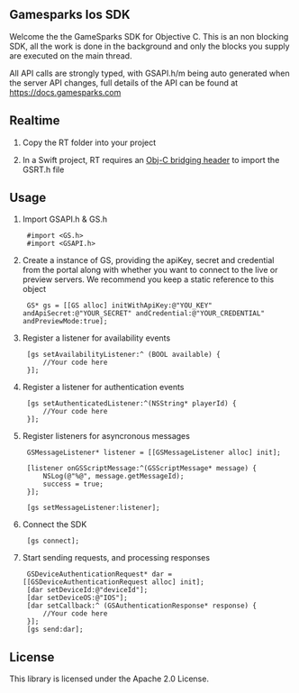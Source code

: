 ## Gamesparks Ios SDK

Welcome the the GameSparks SDK for Objective C. This is an non blocking SDK, all the work is done in the background and only the blocks you supply are executed on the main thread.

All API calls are strongly typed, with GSAPI.h/m being auto generated when the server API changes, full details of the API can be found at https://docs.gamesparks.com

## Realtime

1. Copy the RT folder into your project

2. In a Swift project, RT requires an [Obj-C bridging header](https://developer.apple.com/library/content/documentation/Swift/Conceptual/BuildingCocoaApps/MixandMatch.html) to import the GSRT.h file

## Usage

1. Import GSAPI.h & GS.h

		#import <GS.h>
		#import <GSAPI.h>


2. Create a instance of GS, providing the apiKey, secret and credential from the portal along with whether you want to connect to the live or preview servers. We recommend you keep a static reference to this object

		GS* gs = [[GS alloc] initWithApiKey:@"YOU_KEY" andApiSecret:@"YOUR_SECRET" andCredential:@"YOUR_CREDENTIAL" andPreviewMode:true];


3. Register a listener for availability events

		[gs setAvailabilityListener:^ (BOOL available) {
 			//Your code here
		}];


4. Register a listener for authentication events

		[gs setAuthenticatedListener:^(NSString* playerId) {
 			//Your code here
		}];


5. Register listeners for asyncronous messages

		GSMessageListener* listener = [[GSMessageListener alloc] init];
    
		[listener onGSScriptMessage:^(GSScriptMessage* message) {
			NSLog(@"%@", message.getMessageId);
        	success = true;
		}];
    
		[gs setMessageListener:listener];
    

6. Connect the SDK
	
		[gs connect];
	

7. Start sending requests, and processing responses

		GSDeviceAuthenticationRequest* dar = [[GSDeviceAuthenticationRequest alloc] init];
		[dar setDeviceId:@"deviceId"];
		[dar setDeviceOS:@"IOS"];
		[dar setCallback:^ (GSAuthenticationResponse* response) {
			//Your code here	
		}];
		[gs send:dar];

## License

This library is licensed under the Apache 2.0 License. 
